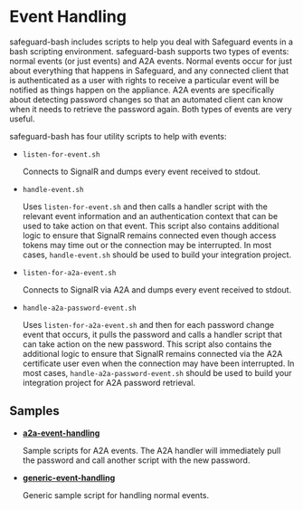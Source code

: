Event Handling
==============

safeguard-bash includes scripts to help you deal with Safeguard events in
a bash scripting environment. safeguard-bash supports two types of events:
normal events (or just events) and A2A events. Normal events occur for just
about everything that happens in Safeguard, and any connected client that is
authenticated as a user with rights to receive a particular event will be notified
as things happen on the appliance. A2A events are specifically about detecting
password changes so that an automated client can know when it needs to retrieve
the password again. Both types of events are very useful.

safeguard-bash has four utility scripts to help with events:

- `listen-for-event.sh`

  Connects to SignalR and dumps every event received to stdout.

- `handle-event.sh`

  Uses `listen-for-event.sh` and then calls a handler script with
  the relevant event information and an authentication context that can be used to
  take action on that event. This script also contains additional logic to ensure
  that SignalR remains connected even though access tokens may time out or the
  connection may be interrupted.  In most cases, `handle-event.sh` should be used
  to build your integration project.

- `listen-for-a2a-event.sh`

  Connects to SignalR via A2A and dumps every event received to stdout.

- `handle-a2a-password-event.sh`

  Uses `listen-for-a2a-event.sh` and then for each password change event that occurs,
  it pulls the password and calls a handler script that can take action on the new
  password. This script also contains the additional logic to ensure that SignalR
  remains connected via the A2A certificate user even when the connection may have
  been interrupted. In most cases, `handle-a2a-password-event.sh` should be used
  to build your integration project for A2A password retrieval.

## Samples

- **[a2a-event-handling](event-handling/a2a-event-handling)**

  Sample scripts for A2A events. The A2A handler will immediately pull the 
  password and call another script with the new password.

- **[generic-event-handling](event-handling/generic-event-handling)**

  Generic sample script for handling normal events.

